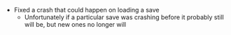 - Fixed a crash that could happen on loading a save
  - Unfortunately if a particular save was crashing before it probably still will be, but new ones no longer will